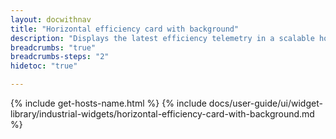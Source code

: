 ```yaml
---
layout: docwithnav
title: "Horizontal efficiency card with background"
description: "Displays the latest efficiency telemetry in a scalable horizontal layout with the background image."
breadcrumbs: "true"
breadcrumbs-steps: "2"
hidetoc: "true"

---
```

{% include get-hosts-name.html %}
{% include docs/user-guide/ui/widget-library/industrial-widgets/horizontal-efficiency-card-with-background.md %}
